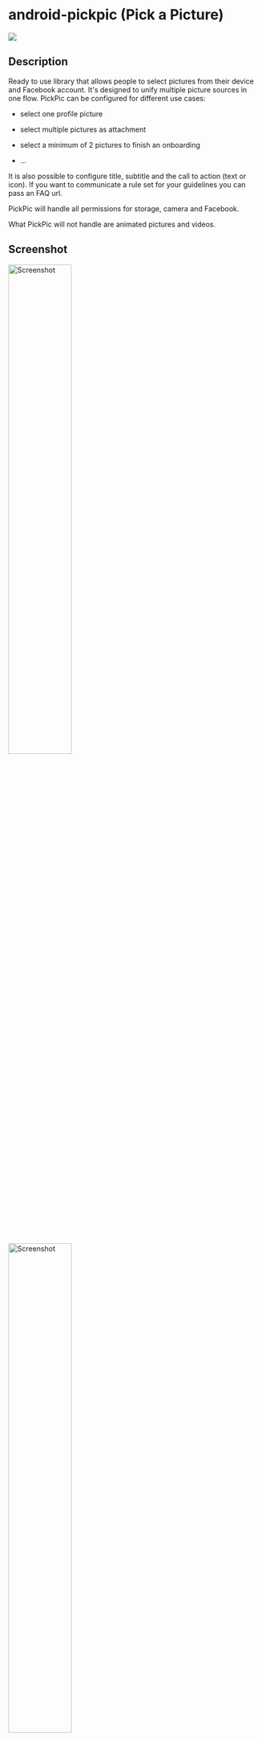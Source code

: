 # android-pickpic (Pick a Picture)
[![](https://jitpack.io/v/lovoo/android-pickpic.svg)](https://jitpack.io/#lovoo/android-pickpic)

## Description
Ready to use library that allows people to select pictures from their device and Facebook account. It's designed to unify multiple picture sources in one flow.
PickPic can be configured for different use cases:
* select one profile picture
* select multiple pictures as attachment
* select a minimum of 2 pictures to finish an onboarding

* ...

It is also possible to configure title, subtitle and the call to action (text or icon).
If you want to communicate a rule set for your guidelines you can pass an FAQ url.

PickPic will handle all permissions for storage, camera and Facebook.

What PickPic will not handle are animated pictures and videos.

## Screenshot

 <img src="/images/screenshot.png" width="50%" height="50%" alt="Screenshot">
 <img src="/images/screenshot2.png" width="50%" height="50%" alt="Screenshot">
 
 ## Import
 We have to find a new host. Since Bintray shuts down we do not deploy to any repository since 1.4.0.
 We are sorry and try to find time to setup a new repository as host soon.

 PickPic was hosted on Jcenter. Add this to your project's `build.gradle`.
 
 ```groovy
 repositories {
     jcenter()
 }
 ```
 
 Then add this to your app's `build.gradle` and replace `<tag>` with the version you want to use:
 
 ```groovy
 pickpic_version = "<tag>"
 
 dependencies {
     implementation "com.lovoo.android:pickapp:$pickpic_version"
 }
 ```
 
 ```groovy
 pickpic_version = "<tag>"
 
 dependencies {
     implementation ("com.lovoo.android:pickapp:$pickpic_version") {
         exclude group: 'com.lovoo.android', module: 'pickfacebook'
         exclude group: 'com.lovoo.android', module: 'pickcam'
     }
 }
 ```
 
 Depending on the function you need you could also leave out some modules like `com.lovoo.android:pickfacebook` (see chapter `Modules`).

## Usage
Start the `PickPicActivity` for result and pass a `PickPicConfig` that fits your needs.

```kotlin
    private fun startPicker() {
        val config = PickPicConfig(
            style = R.style.AppTheme_NoActionbar,           // your app theme
            minCount = 2,                                   // button will be active when 2 pictures are selected
            maxCount = 10,                                  // limit selection count to 10
            sendIcon = R.drawable.ic_upload,                // provide icon for the button
            header = "Please choose 2 or more pictures",    // provide text for the title
            title = "My Activity Title",
            faqUrl = "https://www.myDomain.com/myPictureGuidelines"
        )

        Intent(this, PickPicActivity::class.java).let {
            PickPicActivity.applyConfig(it, config)
            startActivityForResult(it, 101)
        }
    }
```

Wait and handle the Activity result to fetch the selected pictures

```kotlin
    override fun onActivityResult(requestCode: Int, resultCode: Int, data: Intent?) {
        if (requestCode == 101) {
            val result = PickPicActivity.getResult(data)
            
            // handle the selected Uri's for your use case
            
            return
        }

        super.onActivityResult(requestCode, resultCode, data)
    }
```

You are free to call the provided PickPickActivity or do your own implementation and use the Fragments and Adapter that are provided by the modules.

## Facebook implementation
You have to set up your app as described in [Facebook docs](https://developers.facebook.com/docs/android).
Overwrite these strings with your own Facebook app id and protocol scheme:
```xml
    <string name="facebook_app_id">your_app_id</string>
    <string name="fb_login_protocol_scheme">your_protocol_scheme</string>
```
Do not forget to apply your APK for Facebook review to unlock picture permission.

## Customization
Design can be changed easily by overwriting the style attributes and resources. It's also possible to overwrite whole layouts, but keep in mind that some view ids and classes may be mandatory.
So please don't change an AndroidX RecyclerView to a SupportRecyclerView or worse GridLayout :)
When changing the style attributes, please keep in mind that you need to copy the whole theme

Example: [styles.xml](pickapp/src/main/res/values/styles.xml)

Or extend your app theme from PickPic `<style name="ExampleAppTheme" parent="PickPicAppTheme">` 

PickPic provides only English as translation, so that you can decide which languages you offer on top.
To localize PickPic in your languages just provide translations for all PickPic strings.

Example: [strings.xml](app/src/main/res/values-de/strings.xml)

## Modules
PickPick is divided in different modules:

| Module | Description | Dependency Path | External Dependencies | Documentation |
| --- | --- | --- | --- | --- |
| _PickCore_ | The base of PickPick | `com.lovoo.android:pickcore:$pickpic_version` | androidx.exifinterface:exifinterface<br>androidx.appcompat:appcompat<br>androidx.recyclerview:recyclerview<br>androidx.lifecycle:lifecycle-livedata | [link](pickcore/javadoc/pickcore/index.md) |
| _PickUI_ | The basic UI implementation | `com.lovoo.android:pickui:$pickpic_version` | _pickcore_<br>androidx.vectordrawable:vectordrawable<br>androidx.constraintlayout:constraintlayout | [link](pickui/javadoc/pickui/index.md) |
| _PickCam_ | The camera capture implementation | `com.lovoo.android:pickcam:$pickpic_version` | _pickcore_<br>androidx.appcompat:appcompat<br>androidx.constraintlayout:constraintlayout<br>android.arch.work:work-runtime<br>android.arch.work:work-runtime-ktx<br>android.arch.work:work-rxjava2 | [link](pickcam/javadoc/pickcam/index.md) |
| _PickFacebook_ | Facebook module for PickPic | `com.lovoo.android:pickfacebook:$pickpic_version` | _pickui_<br>com.google.code.gson:gson<br>com.facebook.android:facebook-android-sdk | [link](pickfacebook/javadoc/pickfacebook/index.md) |
| _PickApp_ | A ready to use PickPicActivity that can be configured | `com.lovoo.android:pickapp:$pickpic_version` | _pickfacebook_ (alternative _pickui_)<br>_pickcam_ (optional)<br>com.google.android.material:material<br>io.reactivex.rxjava2:rxjava<br>io.reactivex.rxjava2:rxandroid<br>com.github.bumptech.glide:compiler<br>androidx.lifecycle:lifecycle-compiler | [link](pickapp/javadoc/pickapp/index.md) |

For _PickApp_: The Facebook Tab will only appear if _PickFacebook_ is packed within your dependencies.
For _PickApp_: The Camera Capture will only appear if _PickCam_ is packed within your dependencies.

Permissions, such as storage and camera, are handled by PickPic. Camera permission will be only requested when using the camera functionality and when your manifest declares this permission.

# License

```
Copyright 2018 LOVOO GmbH

Licensed under the Apache License, Version 2.0 (the "License");
you may not use this file except in compliance with the License.
You may obtain a copy of the License at

    http://www.apache.org/licenses/LICENSE-2.0

Unless required by applicable law or agreed to in writing, software
distributed under the License is distributed on an "AS IS" BASIS,
WITHOUT WARRANTIES OR CONDITIONS OF ANY KIND, either express or implied.
See the License for the specific language governing permissions and
limitations under the License.`
```
